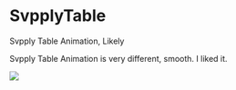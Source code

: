 SvpplyTable
===========

Svpply Table Animation, Likely

Svpply Table Animation is very different, smooth. I liked it.

![](http://publicopensource.qiniudn.com/SvpplyTable.gif)
